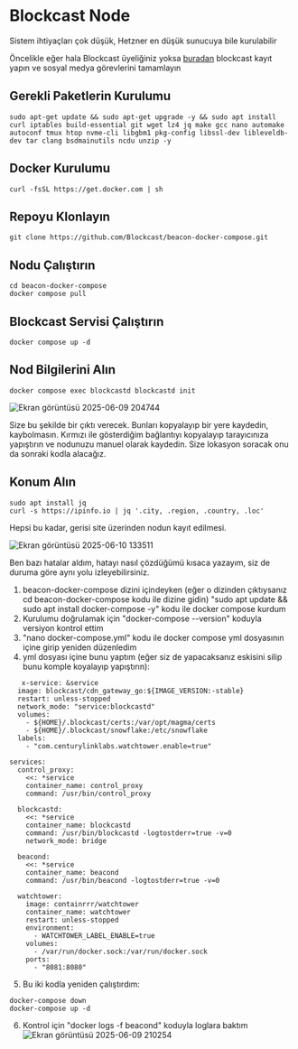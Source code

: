 # Blockcast Node

Sistem ihtiyaçları çok düşük, Hetzner en düşük sunucuya bile kurulabilir

Öncelikle eğer hala Blockcast üyeliğiniz yoksa [buradan](https://app.blockcast.network?referral-code=tK6Qzf) blockcast kayıt yapın ve sosyal medya görevlerini tamamlayın

## Gerekli Paketlerin Kurulumu
```
sudo apt-get update && sudo apt-get upgrade -y && sudo apt install curl iptables build-essential git wget lz4 jq make gcc nano automake autoconf tmux htop nvme-cli libgbm1 pkg-config libssl-dev libleveldb-dev tar clang bsdmainutils ncdu unzip -y
```

## Docker Kurulumu
```
curl -fsSL https://get.docker.com | sh
```

## Repoyu Klonlayın
```
git clone https://github.com/Blockcast/beacon-docker-compose.git
```

## Nodu Çalıştırın
```
cd beacon-docker-compose
docker compose pull
```

## Blockcast Servisi Çalıştırın
```
docker compose up -d
```

## Nod Bilgilerini Alın
```
docker compose exec blockcastd blockcastd init
```
![Ekran görüntüsü 2025-06-09 204744](https://github.com/user-attachments/assets/8c50d0e2-1b29-42ca-9598-3605dc48d052)

Size bu şekilde bir çıktı verecek. Bunları kopyalayıp bir yere kaydedin, kaybolmasın. Kırmızı ile gösterdiğim bağlantıyı kopyalayıp tarayıcınıza yapıştırın ve nodunuzu manuel olarak kaydedin. Size lokasyon soracak onu da sonraki kodla alacağız.

## Konum Alın
```
sudo apt install jq
curl -s https://ipinfo.io | jq '.city, .region, .country, .loc'
```

Hepsi bu kadar, gerisi site üzerinden nodun kayıt edilmesi.

![Ekran görüntüsü 2025-06-10 133511](https://github.com/user-attachments/assets/8b909755-12d0-4f46-9c16-c633407b80b0)


Ben bazı hatalar aldım, hatayı nasıl çözdüğümü kısaca yazayım, siz de duruma göre aynı yolu izleyebilirsiniz.


1) beacon-docker-compose dizini içindeyken (eğer o dizinden çıktıysanız cd beacon-docker-compose kodu ile dizine gidin) "sudo apt update && sudo apt install docker-compose -y" kodu ile docker compose kurdum
2) Kurulumu doğrulamak için "docker-compose --version" koduyla versiyon kontrol ettim
3) "nano docker-compose.yml" kodu ile docker compose yml dosyasının içine girip yeniden düzenledim
4) yml dosyası içine bunu yaptım (eğer siz de yapacaksanız eskisini silip bunu komple koyalayıp yapıştırın):
```
   x-service: &service
  image: blockcast/cdn_gateway_go:${IMAGE_VERSION:-stable}
  restart: unless-stopped
  network_mode: "service:blockcastd"
  volumes:
    - ${HOME}/.blockcast/certs:/var/opt/magma/certs
    - ${HOME}/.blockcast/snowflake:/etc/snowflake
  labels:
    - "com.centurylinklabs.watchtower.enable=true"

services:
  control_proxy:
    <<: *service
    container_name: control_proxy
    command: /usr/bin/control_proxy

  blockcastd:
    <<: *service
    container_name: blockcastd
    command: /usr/bin/blockcastd -logtostderr=true -v=0
    network_mode: bridge

  beacond:
    <<: *service
    container_name: beacond
    command: /usr/bin/beacond -logtostderr=true -v=0

  watchtower:
    image: containrrr/watchtower
    container_name: watchtower
    restart: unless-stopped
    environment:
      - WATCHTOWER_LABEL_ENABLE=true
    volumes:
      - /var/run/docker.sock:/var/run/docker.sock
    ports:
      - "8081:8080"
```
5) Bu iki kodla yeniden çalıştırdım:
```
docker-compose down
docker-compose up -d
```
6) Kontrol için "docker logs -f beacond" koduyla loglara baktım
![Ekran görüntüsü 2025-06-09 210254](https://github.com/user-attachments/assets/3fa24398-2b44-42af-b4d4-4f450896959f)
